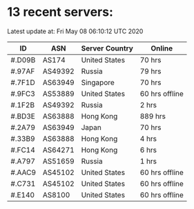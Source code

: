 # 13 recent servers:

Latest update at: Fri May 08 06:10:12 UTC 2020

| ID | ASN | Server Country | Online |
| -- | --- | -------------- | ------ |
| #.D09B | AS174 | United States | 70 hrs |
| #.97AF | AS49392 | Russia | 79 hrs |
| #.7F1D | AS63949 | Singapore | 70 hrs |
| #.9FC3 | AS53889 | United States | 60 hrs offline |
| #.1F2B | AS49392 | Russia | 2 hrs |
| #.BD3E | AS63888 | Hong Kong | 889 hrs |
| #.2A79 | AS63949 | Japan | 70 hrs |
| #.33B9 | AS63888 | Hong Kong | 4 hrs |
| #.FC14 | AS64271 | Hong Kong | 6 hrs |
| #.A797 | AS51659 | Russia | 1 hrs |
| #.AAC9 | AS45102 | United States | 60 hrs offline |
| #.C731 | AS45102 | United States | 60 hrs offline |
| #.E140 | AS8100 | United States | 60 hrs offline |


